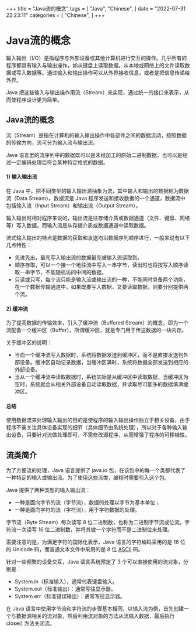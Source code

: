 +++
title = "Java流的概念"
tags = [
"Java",
"Chinese",
]
date = "2022-07-31 22:23:11"
categories = [
"Chinese",
]
+++
 

#  Java流的概念

    
    



输入输出（I/O）是指程序与外部设备或其他计算机进行交互的操作。几乎所有的程序都具有输入与输出操作，如从键盘上读取数据，从本地或网络上的文件读取数据或写入数据等。通过输入和输出操作可以从外界接收信息，或者是把信息传递给外界。





  
Java 把这些输入与输出操作用流（Stream）来实现，通过统一的接口来表示，从而使程序设计更为简单。

##  Java流的概念

流（Stream）是指在计算机的输入输出操作中各部件之间的数据流动，按照数据的传输方向，流可分为输入流与输出流。  
  
Java 语言里的流序列中的数据既可以是未经加工的原始二进制数据，也可以是经过一定编码处理后符合某种特定格式的数据。

####  1) 输入输出流

在 Java 中，把不同类型的输入输出源抽象为流，其中输入和输出的数据称为数据流（Data Stream）。数据流是 Java
程序发送和接收数据的一个通道，数据流中包括输入流（Input Stream）和输出流（Output Stream）。  
  
输入输出时相对程序来说的，输出流是往存储介质或数据通道（文件、键盘、网络等）写入数据，而输入流是从存储介质或数据通道中读取数据。  
  
流式输入输出的特点是数据的获取和发送均沿数据序列顺序进行，一般来说有以下几点特性：

  * 先进先出，最先写入输出流的数据最先被输入流读取到。
  * 顺序存取，可以一个接一个地往流中写入一串字节，读出时也将按写入顺序读取一串字节，不能随机访问中间的数据。
  * 只读或只写，每个流只能是输入流或输出流的一种，不能同时具备两个功能，在一个数据传输通道中，如果既要写入数据，又要读取数据，则要分别提供两个流。

####  2) 缓冲流

为了提高数据的传输效率，引入了缓冲流（Buffered
Stream）的概念，即为一个流配备一个缓冲区（Buffer）。所谓缓冲区，就是专门用于传送数据的一块内存。  
  
关于缓冲区的说明：

  * 当向一个缓冲流写入数据时，系统将数据发送到缓冲区，而不是直接发送到外部设备。缓冲区自动记录数据，当缓冲区满时，系统将数据全部发送到相应的外部设备。
  * 当从一个缓冲流中读取数据时，系统实际是从缓冲区中读取数据，当缓冲区为空时，系统就会从相关外部设备自动读取数据，并读取尽可能多的数据填满缓冲区。

####  总结

使用数据流来处理输入输出的目的是使程序的输入输出操作独立于相关设备，由于程序不需关注具体设备实现的细节（具体细节由系统处理），所以对于各种输入输出设备，只要针对流做处理即可，不需修改源程序，从而增强了程序的可移植性。

##  流类简介

为了方便流的处理，Java 语言提供了 java.io 包，在该包中的每一个类都代表了一种特定的输入或输出流。为了使用这些流类，编程时需要引入这个包。  
  
Java 提供了两种类型的输入输出流：

  * 一种是面向字节的流（字节流），数据的处理以字节为基本单位；
  * 一种是面向字符的流（字符流），用于字符数据的处理。

  
字节流（Byte Stream）每次读写 8 位二进制数，也称为二进制字节流或位流。字符流一次读写 16 位二进制数，并将其做一个字符而不是二进制位来处理。  
  
需要注意的是，为满足字符的国际化表示，Java 语言的字符编码采用的是 16 位的 Unicode 码，而普通文本文件中采用的是 8 位
[ASCII](http://c.biancheng.net/c/ascii/) 码。  
  


  
针对一些频繁的设备交互，Java 语言系统预定了 3 个可以直接使用的流对象，分别是：

  * System.in（标准输入），通常代表键盘输入。
  * System.out（标准输出）：通常写往显示器。
  * System.err（标准错误输出）：通常写往显示器。

  
在 Java 语言中使用字节流和字符流的步骤基本相同，以输入流为例，首先创建一个与数据源相关的流对象，然后利用流对象的方法从流输入数据，最后执行
close() 方法关闭流。

